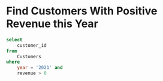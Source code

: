 # Find Customers With Positive Revenue this Year

```sql
select
    customer_id
from
    Customers
where
    year = '2021' and
    revenue > 0
```
